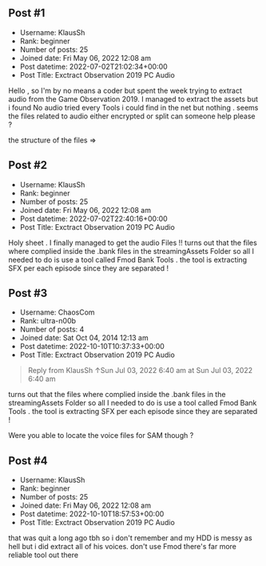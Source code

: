 ## Post #1
- Username: KlausSh
- Rank: beginner
- Number of posts: 25
- Joined date: Fri May 06, 2022 12:08 am
- Post datetime: 2022-07-02T21:02:34+00:00
- Post Title: Exctract Observation 2019 PC Audio

Hello , 
so I'm by no means a coder but spent the week trying to extract audio from the Game Observation 2019. 
I managed to extract the assets but i found No audio tried every Tools i could find in the net but nothing . 
seems the files related to audio either encrypted or split 
can someone help please ?

the structure of the files =>
## Post #2
- Username: KlausSh
- Rank: beginner
- Number of posts: 25
- Joined date: Fri May 06, 2022 12:08 am
- Post datetime: 2022-07-02T22:40:16+00:00
- Post Title: Exctract Observation 2019 PC Audio

Holy sheet . 
I finally managed to get the audio Files !! turns out that the files where complied inside the .bank files in the streamingAssets Folder so all I needed to do is use a tool called Fmod Bank Tools . the tool is extracting SFX per each episode since they are separated !
## Post #3
- Username: ChaosCom
- Rank: ultra-n00b
- Number of posts: 4
- Joined date: Sat Oct 04, 2014 12:13 am
- Post datetime: 2022-10-10T10:37:33+00:00
- Post Title: Exctract Observation 2019 PC Audio

> Reply from KlausSh ↑Sun Jul 03, 2022 6:40 am at Sun Jul 03, 2022 6:40 am
>
> 
turns out that the files where complied inside the .bank files in the streamingAssets Folder so all I needed to do is use a tool called Fmod Bank Tools . the tool is extracting SFX per each episode since they are separated !

Were you able to locate the voice files for SAM though ?
## Post #4
- Username: KlausSh
- Rank: beginner
- Number of posts: 25
- Joined date: Fri May 06, 2022 12:08 am
- Post datetime: 2022-10-10T18:57:53+00:00
- Post Title: Exctract Observation 2019 PC Audio

that was quit a long ago tbh so i don't remember and my HDD is messy as hell but i did extract all of his voices. don't use Fmod there's far more reliable tool out there

